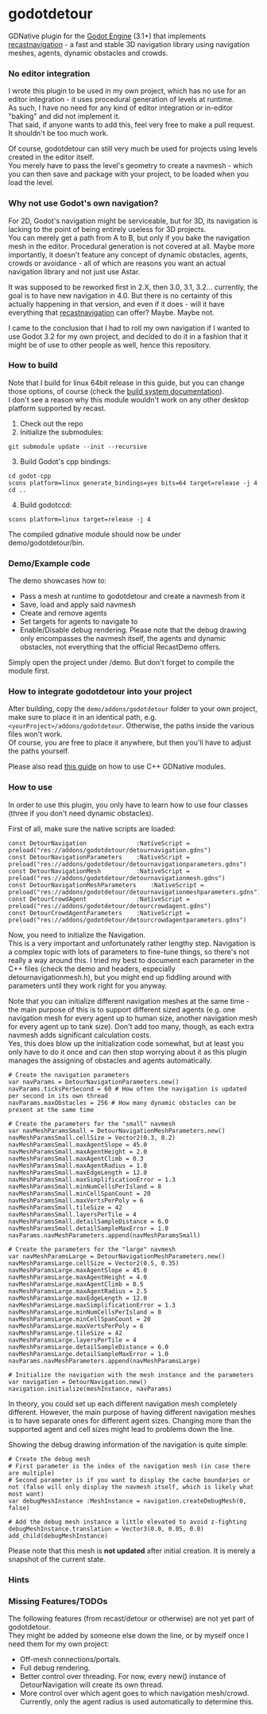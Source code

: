 # godotdetour
 GDNative plugin for the [Godot Engine](https://godotengine.org/) (3.1+) that implements [recastnavigation](https://github.com/recastnavigation/recastnavigation) - a fast and stable 3D navigation library using navigation meshes, agents, dynamic obstacles and crowds.  

### No editor integration
I wrote this plugin to be used in my own project, which has no use for an editor integration - it uses procedural generation of levels at runtime.  
As such, I have no need for any kind of editor integration or in-editor "baking" and did not implement it.  
That said, if anyone wants to add this, feel very free to make a pull request. It shouldn't be too much work.

Of course, godotdetour can still very much be used for projects using levels created in the editor itself.  
You merely have to pass the level's geometry to create a navmesh - which you can then save and package with your project, to be loaded when you load the level.

### Why not use Godot's own navigation?
For 2D, Godot's navigation might be serviceable, but for 3D, its navigation is lacking to the point of being entirely useless for 3D projects.  
You can merely get a path from A to B, but only if you bake the navigation mesh in the editor. Procedural generation is not covered at all. Maybe more importantly, it doesn't feature any concept of dynamic obstacles, agents, crowds or avoidance - all of which are reasons you want an actual navigation library and not just use Astar.

It was supposed to be reworked first in 2.X, then 3.0, 3.1, 3.2... currently, the goal is to have new navigation in 4.0. But there is no certainty of this actually happening in that version, and even if it does - will it have everything that [recastnavigation](https://github.com/recastnavigation/recastnavigation) can offer? Maybe. Maybe not.

I came to the conclusion that I had to roll my own navigation if I wanted to use Godot 3.2 for my own project, and decided to do it in a fashion that it might be of use to other people as well, hence this repository.

### How to build
Note that I build for linux 64bit release in this guide, but you can change those options, of course (check the [build system documentation](https://docs.godotengine.org/en/3.1/development/compiling/introduction_to_the_buildsystem.html)).  
I don't see a reason why this module wouldn't work on any other desktop platform supported by recast.

1. Check out the repo
2. Initialize the submodules:  

```
git submodule update --init --recursive
```

3. Build Godot's cpp bindings:  
```
cd godot-cpp
scons platform=linux generate_bindings=yes bits=64 target=release -j 4
cd ..
```
4. Build godotccd:
```
scons platform=linux target=release -j 4
```
The compiled gdnative module should now be under demo/godotdetour/bin.

### Demo/Example code
The demo showcases how to:
* Pass a mesh at runtime to godotdetour and create a navmesh from it
* Save, load and apply said navmesh
* Create and remove agents
* Set targets for agents to navigate to
* Enable/Disable debug rendering. Please note that the debug drawing only encompasses the navmesh itself, the agents and dynamic obstacles, not everything that the official RecastDemo offers.

Simply open the project under /demo. But don't forget to compile the module first.

### How to integrate godotdetour into your project
After building, copy the `demo/addons/godotdetour` folder to your own project, make sure to place it in an identical path, e.g. `<yourProject>/addons/godotdetour`. Otherwise, the paths inside the various files won't work.  
Of course, you are free to place it anywhere, but then you'll have to adjust the paths yourself.

Please also read [this guide](https://docs.godotengine.org/en/3.1/tutorials/plugins/gdnative/gdnative-cpp-example.html#using-the-gdnative-module) on how to use C++ GDNative modules.

### How to use
In order to use this plugin, you only have to learn how to use four classes (three if you don't need dynamic obstacles).  

First of all, make sure the native scripts are loaded:
```GDScript
const DetourNavigation 	            :NativeScript = preload("res://addons/godotdetour/detournavigation.gdns")
const DetourNavigationParameters	:NativeScript = preload("res://addons/godotdetour/detournavigationparameters.gdns")
const DetourNavigationMesh 	        :NativeScript = preload("res://addons/godotdetour/detournavigationmesh.gdns")
const DetourNavigationMeshParameters    :NativeScript = preload("res://addons/godotdetour/detournavigationmeshparameters.gdns")
const DetourCrowdAgent	            :NativeScript = preload("res://addons/godotdetour/detourcrowdagent.gdns")
const DetourCrowdAgentParameters    :NativeScript = preload("res://addons/godotdetour/detourcrowdagentparameters.gdns")
```

Now, you need to initialize the Navigation.  
This is a very important and unfortunately rather lengthy step. Navigation is a complex topic with lots of parameters to fine-tune things, so there's not really a way around this. I tried my best to document each parameter in the C++ files (check the demo and headers, especially detournavigationmesh.h), but you might end up fiddling around with parameters until they work right for you anyway.  

Note that you can initialize different navigation meshes at the same time - the main purpose of this is to support different sized agents (e.g. one navigation mesh for every agent up to human size, another navigation mesh for every agent up to tank size). Don't add too many, though, as each extra navmesh adds significant calculation costs.  
Yes, this does blow up the initialization code somewhat, but at least you only have to do it once and can then stop worrying about it as this plugin manages the assigning of obstacles and agents automatically.
```GDScript
# Create the navigation parameters
var navParams = DetourNavigationParameters.new()
navParams.ticksPerSecond = 60 # How often the navigation is updated per second in its own thread
navParams.maxObstacles = 256 # How many dynamic obstacles can be present at the same time

# Create the parameters for the "small" navmesh
var navMeshParamsSmall = DetourNavigationMeshParameters.new()
navMeshParamsSmall.cellSize = Vector2(0.3, 0.2)
navMeshParamsSmall.maxAgentSlope = 45.0
navMeshParamsSmall.maxAgentHeight = 2.0
navMeshParamsSmall.maxAgentClimb = 0.3
navMeshParamsSmall.maxAgentRadius = 1.0
navMeshParamsSmall.maxEdgeLength = 12.0
navMeshParamsSmall.maxSimplificationError = 1.3
navMeshParamsSmall.minNumCellsPerIsland = 8
navMeshParamsSmall.minCellSpanCount = 20
navMeshParamsSmall.maxVertsPerPoly = 6
navMeshParamsSmall.tileSize = 42
navMeshParamsSmall.layersPerTile = 4
navMeshParamsSmall.detailSampleDistance = 6.0
navMeshParamsSmall.detailSampleMaxError = 1.0
navParams.navMeshParameters.append(navMeshParamsSmall)

# Create the parameters for the "large" navmesh
var navMeshParamsLarge = DetourNavigationMeshParameters.new()
navMeshParamsLarge.cellSize = Vector2(0.5, 0.35)
navMeshParamsLarge.maxAgentSlope = 45.0
navMeshParamsLarge.maxAgentHeight = 4.0
navMeshParamsLarge.maxAgentClimb = 0.5
navMeshParamsLarge.maxAgentRadius = 2.5
navMeshParamsLarge.maxEdgeLength = 12.0
navMeshParamsLarge.maxSimplificationError = 1.3
navMeshParamsLarge.minNumCellsPerIsland = 8
navMeshParamsLarge.minCellSpanCount = 20
navMeshParamsLarge.maxVertsPerPoly = 6
navMeshParamsLarge.tileSize = 42
navMeshParamsLarge.layersPerTile = 4
navMeshParamsLarge.detailSampleDistance = 6.0
navMeshParamsLarge.detailSampleMaxError = 1.0
navParams.navMeshParameters.append(navMeshParamsLarge)

# Initialize the navigation with the mesh instance and the parameters
var navigation = DetourNavigation.new()
navigation.initialize(meshInstance, navParams)
```

In theory, you could set up each different navigation mesh completely different. However, the main purpose of having different navigation meshes is to have separate ones for different agent sizes. Changing more than the supported agent and cell sizes might lead to problems down the line.

Showing the debug drawing information of the navigation is quite simple:  
```
# Create the debug mesh
# First parameter is the index of the navigation mesh (in case there are multiple)
# Second parameter is if you want to display the cache boundaries or not (false will only display the navmesh itself, which is likely what most want)
var debugMeshInstance :MeshInstance = navigation.createDebugMesh(0, false)

# Add the debug mesh instance a little elevated to avoid z-fighting
debugMeshInstance.translation = Vector3(0.0, 0.05, 0.0)
add_child(debugMeshInstance)
```
Please note that this mesh is **not updated** after initial creation. It is merely a snapshot of the current state.

### Hints

### Missing Features/TODOs
The following features (from recast/detour or otherwise) are not yet part of godotdetour.  
They might be added by someone else down the line, or by myself once I need them for my own project:  
* Off-mesh connections/portals.
* Full debug rendering.
* Better control over threading. For now, every new() instance of DetourNavigation will create its own thread.
* More control over which agent goes to which navigation mesh/crowd. Currently, only the agent radius is used automatically to determine this.
